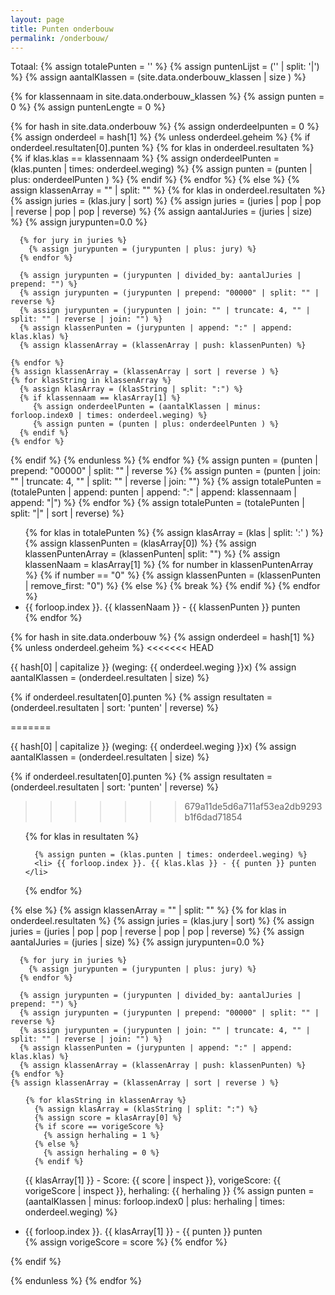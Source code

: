 ```yaml
---
layout: page
title: Punten onderbouw
permalink: /onderbouw/
---
```

Totaal:
{% assign totalePunten = '' %}
{% assign puntenLijst = ('' | split: '|') %}
{% assign aantalKlassen = (site.data.onderbouw_klassen | size ) %}

{% for klassennaam in site.data.onderbouw_klassen %}
  {% assign punten = 0 %}
  {% assign puntenLengte = 0 %}

  {% for hash in site.data.onderbouw %}
  {% assign onderdeelpunten = 0 %}
  {% assign onderdeel = hash[1] %}
  {% unless onderdeel.geheim %}
  {% if onderdeel.resultaten[0].punten %}
    {% for klas in onderdeel.resultaten %}
	  {% if klas.klas == klassennaam %}
        {% assign onderdeelPunten = (klas.punten | times: onderdeel.weging) %}
        {% assign punten = (punten | plus: onderdeelPunten ) %}
      {% endif %}
    {% endfor %}
  {% else %}
    {% assign klassenArray = "" | split: "" %}
    {% for klas in onderdeel.resultaten %}
      {% assign juries = (klas.jury | sort) %}
      {% assign juries = (juries | pop | pop | reverse | pop | pop | reverse) %}
      {% assign aantalJuries = (juries | size) %}
      {% assign jurypunten=0.0 %}

      {% for jury in juries %}
        {% assign jurypunten = (jurypunten | plus: jury) %}
      {% endfor %}

      {% assign jurypunten = (jurypunten | divided_by: aantalJuries | prepend: "") %}
      {% assign jurypunten = (jurypunten | prepend: "00000" | split: "" | reverse %}
      {% assign jurypunten = (jurypunten | join: "" | truncate: 4, "" | split: "" | reverse | join: "") %}
      {% assign klassenPunten = (jurypunten | append: ":" | append: klas.klas) %}
      {% assign klassenArray = (klassenArray | push: klassenPunten) %}

    {% endfor %}
    {% assign klassenArray = (klassenArray | sort | reverse ) %}
    {% for klasString in klassenArray %}
      {% assign klasArray = (klasString | split: ":") %}
      {% if klassennaam == klasArray[1] %}
         {% assign onderdeelPunten = (aantalKlassen | minus: forloop.index0 | times: onderdeel.weging) %}
         {% assign punten = (punten | plus: onderdeelPunten ) %}
      {% endif %}
    {% endfor %}
  {% endif %}
	{% endunless %}
  {% endfor %}
  {% assign punten = (punten | prepend: "00000" | split: "" | reverse %}
  {% assign punten = (punten | join: "" | truncate: 4, "" | split: "" | reverse | join: "") %}
  {% assign totalePunten = (totalePunten | append: punten | append: ":" | append: klassennaam | append: "|") %}
{% endfor %}
{% assign totalePunten = (totalePunten | split: "|" | sort | reverse) %}

<ul>
{% for klas in totalePunten %}
  {% assign klasArray = (klas | split: ':' ) %}
  {% assign klassenPunten = (klasArray[0]) %}
  {% assign klassenPuntenArray = (klassenPunten| split: "") %}
  {% assign klassenNaam = klasArray[1] %}
  {% for number in klassenPuntenArray %}
    {% if number == "0" %}
	  {% assign klassenPunten = (klassenPunten | remove_first: "0") %}
	{% else %}
	  {% break %}
	{% endif %}
  {% endfor %}
  <li> {{ forloop.index }}. {{ klassenNaam }} - {{ klassenPunten }} punten </li>
{% endfor %}
</ul>

{% for hash in site.data.onderbouw %}
  {% assign onderdeel = hash[1] %}
  {% unless onderdeel.geheim %}
<<<<<<< HEAD

  {{ hash[0] | capitalize }} (weging: {{ onderdeel.weging }}x)
  {% assign aantalKlassen = (onderdeel.resultaten | size) %}

  {% if onderdeel.resultaten[0].punten %}
  {% assign resultaten = (onderdeel.resultaten | sort: 'punten' | reverse) %}

=======

  {{ hash[0] | capitalize }} (weging: {{ onderdeel.weging }}x)
  {% assign aantalKlassen = (onderdeel.resultaten | size) %}

  {% if onderdeel.resultaten[0].punten %}
  {% assign resultaten = (onderdeel.resultaten | sort: 'punten' | reverse) %}

>>>>>>> 679a11de5d6a711af53ea2db9293b1f6dad71854
  <ul>
  {% for klas in resultaten %}

      {% assign punten = (klas.punten | times: onderdeel.weging) %}
      <li> {{ forloop.index }}. {{ klas.klas }} - {{ punten }} punten </li>
  {% endfor %}
  </ul>

  {% else %}
    {% assign klassenArray = "" | split: "" %}
    {% for klas in onderdeel.resultaten %}
      {% assign juries = (klas.jury | sort) %}
      {% assign juries = (juries | pop | pop | reverse | pop | pop | reverse) %}
      {% assign aantalJuries = (juries | size) %}
      {% assign jurypunten=0.0 %}

      {% for jury in juries %}
        {% assign jurypunten = (jurypunten | plus: jury) %}
      {% endfor %}

      {% assign jurypunten = (jurypunten | divided_by: aantalJuries | prepend: "") %}
      {% assign jurypunten = (jurypunten | prepend: "00000" | split: "" | reverse %}
      {% assign jurypunten = (jurypunten | join: "" | truncate: 4, "" | split: "" | reverse | join: "") %}
      {% assign klassenPunten = (jurypunten | append: ":" | append: klas.klas) %}
      {% assign klassenArray = (klassenArray | push: klassenPunten) %}
    {% endfor %}
    {% assign klassenArray = (klassenArray | sort | reverse ) %}
<ul>

    {% for klasString in klassenArray %}
      {% assign klasArray = (klasString | split: ":") %}
      {% assign score = klasArray[0] %}
      {% if score == vorigeScore %}
        {% assign herhaling = 1 %}
      {% else %}
        {% assign herhaling = 0 %}
      {% endif %}

{{ klasArray[1] }} - Score: {{ score | inspect }}, vorigeScore: {{ vorigeScore | inspect }}, herhaling: {{ herhaling }}
      {% assign punten = (aantalKlassen | minus: forloop.index0 | plus: herhaling | times: onderdeel.weging) %}
<li>{{ forloop.index }}. {{ klasArray[1] }} - {{ punten }} punten </li>
      {% assign vorigeScore = score %}
    {% endfor %}
</ul>

  {% endif %}

  {% endunless %}
{% endfor %}
